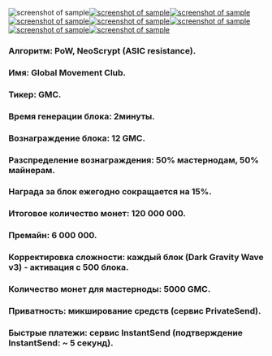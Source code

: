 ![screenshot of sample](https://cdn.discordapp.com/attachments/651853753019924520/655599336046067729/1_864SHAPKA_GMC.png)[![screenshot of sample](
https://cdn.discordapp.com/attachments/651853753019924520/655600972889980930/web140.png)](https://www.globalmovement.club)[![screenshot of sample](
https://cdn.discordapp.com/attachments/651853753019924520/655601493218557952/POOL.png)](https://pool.gmastercoin.com)[![screenshot of sample](
https://cdn.discordapp.com/attachments/651853753019924520/655602215481901112/explorer.png)](https://chain.gmastercoin.com)[![screenshot of sample](
https://cdn.discordapp.com/attachments/651853753019924520/655602621368762390/discord.png)](https://discord.gg/NUceHNH)[![screenshot of sample](
https://cdn.discordapp.com/attachments/651853753019924520/655603620292853760/twitter.png)](https://twitter.com/global_m_club)[![screenshot of sample](
https://cdn.discordapp.com/attachments/651853753019924520/655604362688593934/telegram.png)](https://t.me/gm_club_channel)[![screenshot of sample](
https://cdn.discordapp.com/attachments/651853753019924520/655598017830846467/2SHAPKA_GMC.png)](https://discord.gg/4UAcFBG)  


###  Алгоритм: PoW, NeoScrypt (ASIC resistance).
###  Имя: Global Movement Club.
###  Тикер: GMC.
###  Время генерации блока: 2минуты.
###  Вознаграждение блока: 12 GMC.
###  Разспределение вознаграждения: 50% мастернодам, 50% майнерам.
###  Награда за блок ежегодно сокращается на 15%.
###  Итоговое количество монет: 120 000 000.
###  Премайн: 6 000 000.
###  Корректировка сложности: каждый блок (Dark Gravity Wave v3) - активация с 500 блока.
###  Количество монет для мастерноды: 5000 GMC.
###  Приватность: микширование средств (сервис PrivateSend).
###  Быстрые платежи: сервис InstantSend (подтверждение InstantSend: ~ 5 секунд).
